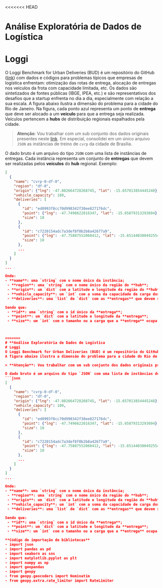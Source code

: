 <<<<<<< HEAD
# Análise Exploratória de Dados de Logística
# Loggi
O Loggi Benchmark for Urban Deliveries (BUD) é um repositório do GitHub ([link](https://github.com/loggi/loggibud)) com dados e códigos para problemas típicos que empresas de logística enfrentam: otimização das rotas de entrega, alocação de entregas nos veículos da frota com capacidade limitada, etc. Os dados são sintetizados de fontes públicas (IBGE, IPEA, etc.) e são representativos dos desafios que a startup enfrenta no dia a dia, especialmente com relação a sua escala.
A figura abaixo ilustra a dimensão do problema para a cidade do Rio de Janeiro. Na figura, cada ponto azul representa um ponto de **entrega** que deve ser alocado a um **veículo** para que a entrega seja realizada. Veículos pertencem a **hubs** de distribuição regionais espalhados pela cidade.

> **Atenção**: Vou trabalhar com um sub conjunto dos dados originais presentes neste [link](https://github.com/loggi/loggibud/blob/master/docs/quickstart.md). Em especial, consolidei em um único arquivo `JSON` as instâncias de treino de `cvrp` da cidade de Brasília.

O dado bruto é um arquivo do tipo `JSON` com uma lista de instâncias de entregas. Cada instância representa um conjunto de **entregas** que devem ser realizadas pelos **veículos** do **hub** regional. Exemplo:
```json
[
  {
    "name": "cvrp-0-df-0",
    "region": "df-0",
    "origin": {"lng": -47.802664728268745, "lat": -15.657013854445248},
    "vehicle_capacity": 180,
    "deliveries": [
      {
        "id": "ed0993f8cc70d998342f38ee827176dc",
        "point": {"lng": -47.7496622016347, "lat": -15.65879313293694},
        "size": 10
      },
      {
        "id": "c7220154adc7a3def8f0b2b8a42677a9",
        "point": {"lng": -47.75887552060412, "lat": -15.651440380492554},
        "size": 10
      },
      ...
    ]
  }
]
...

Onde:
- **name**: uma `string` com o nome único da instância;
 - **region**: uma `string` com o nome único da região do **hub**;
 - **origin**: um `dict` com a latitude e longitude da região do **hub**;
 - **vehicle_capacity**: um `int` com a soma da capacidade de carga dos **veículos** do **hub**;
 - **deliveries**: uma `list` de `dict` com as **entregas** que devem ser realizadas.

Sendo que:
 - **id**: uma `string` com o id único da **entrega**;
 - **point**: um `dict` com a latitude e longitude da **entrega**;
 - **size**: um `int` com o tamanho ou a carga que a **entrega** ocupa no **veículo**.



=======
# **Análise Exploratória de Dados de Logística
# Loggi
O Loggi Benchmark for Urban Deliveries (BUD) é um repositório do GitHub ([link](https://github.com/loggi/loggibud)) com dados e códigos para problemas típicos que empresas de logística enfrentam: otimização das rotas de entrega, alocação de entregas nos veículos da frota com capacidade limitada, etc. Os dados são sintetizados de fontes públicas (IBGE, IPEA, etc.) e são representativos dos desafios que a startup enfrenta no dia a dia, especialmente com relação a sua escala.
A figura abaixo ilustra a dimensão do problema para a cidade do Rio de Janeiro. Na figura, cada ponto azul representa um ponto de **entrega** que deve ser alocado a um **veículo** para que a entrega seja realizada. Veículos pertencem a **hubs** de distribuição regionais espalhados pela cidade.

> **Atenção**: Vou trabalhar com um sub conjunto dos dados originais presentes neste [link](https://github.com/loggi/loggibud/blob/master/docs/quickstart.md). Em especial, consolidei em um único arquivo `JSON` as instâncias de treino de `cvrp` da cidade de Brasília.

O dado bruto é um arquivo do tipo `JSON` com uma lista de instâncias de entregas. Cada instância representa um conjunto de **entregas** que devem ser realizadas pelos **veículos** do **hub** regional. Exemplo:
```json
[
  {
    "name": "cvrp-0-df-0",
    "region": "df-0",
    "origin": {"lng": -47.802664728268745, "lat": -15.657013854445248},
    "vehicle_capacity": 180,
    "deliveries": [
      {
        "id": "ed0993f8cc70d998342f38ee827176dc",
        "point": {"lng": -47.7496622016347, "lat": -15.65879313293694},
        "size": 10
      },
      {
        "id": "c7220154adc7a3def8f0b2b8a42677a9",
        "point": {"lng": -47.75887552060412, "lat": -15.651440380492554},
        "size": 10
      },
      ...
    ]
  }
]
...

Onde:
- **name**: uma `string` com o nome único da instância;
 - **region**: uma `string` com o nome único da região do **hub**;
 - **origin**: um `dict` com a latitude e longitude da região do **hub**;
 - **vehicle_capacity**: um `int` com a soma da capacidade de carga dos **veículos** do **hub**;
 - **deliveries**: uma `list` de `dict` com as **entregas** que devem ser realizadas.

Sendo que:
 - **id**: uma `string` com o id único da **entrega**;
 - **point**: um `dict` com a latitude e longitude da **entrega**;
 - **size**: um `int` com o tamanho ou a carga que a **entrega** ocupa no **veículo**.

**Código de importação de bibliotecas**
- import json
- import pandas as pd
- import seaborn as sns
- import matplotlib.pyplot as plt
- import numpy as np
- import geopandas
- import geopy
- from geopy.geocoders import Nominatim
- from geopy.extra.rate_limiter import RateLimiter
